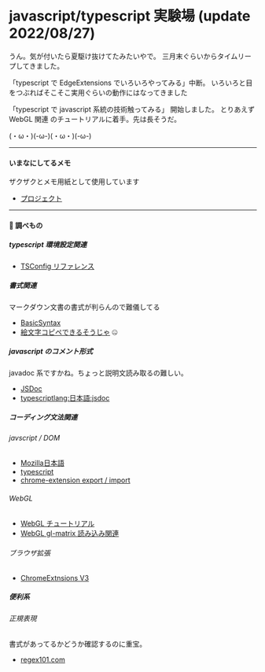 # javascript/typescript 実験場 (update 2022/08/27)

うん。気が付いたら夏駆け抜けてたみたいやで。
三月末ぐらいからタイムリープしてきました。

「typescript で EdgeExtensions でいろいろやってみる」中断。
いろいろと目をつぶればそこそこ実用ぐらいの動作にはなってきました

「typescript で javascript 系統の技術触ってみる」 開始しました。
とりあえず WebGL 関連 のチュートリアルに着手。先は長そうだ。


(・ω・)(-ω-)(・ω・)(-ω-)

------------------------

#### いまなにしてるメモ

ザクザクとメモ用紙として使用しています

- [プロジェクト](https://github.com/users/RitraRetri/projects/1) 



------------------------

#### :memo: 調べもの 

##### typescript 環境設定関連
- [TSConfig リファレンス](https://www.typescriptlang.org/tsconfig)


##### 書式関連
 マークダウン文書の書式が判らんので難儀してる
 
- [BasicSyntax](https://www.markdownguide.org/basic-syntax)
- [絵文字コピペできるそうじゃ](https://emojipedia.org/) 🤐

##### javascript のコメント形式
javadoc 系ですかね。ちょっと説明文読み取るの難しい。

- [JSDoc](https://jsdoc.app/)
- [typescriptlang:日本語:jsdoc](https://www.typescriptlang.org/ja/docs/handbook/jsdoc-supported-types.html)


##### コーディング文法関連
###### javscript / DOM

- [Mozilla日本語](https://developer.mozilla.org/ja/docs/Web/API)
- [typescript](https://www.typescriptlang.org/docs/handbook/dom-manipulation.html)
- [chrome-extension export / import](https://medium.com/@otiai10/how-to-use-es6-import-with-chrome-extension-bd5217b9c978)

###### WebGL

- [WebGL チュートリアル](https://developer.mozilla.org/ja/docs/Web/API/WebGL_API/Tutorial)
- [WebGL gl-matrix 読み込み関連](https://dens.website/tutorials/webgl/gl-matrix)


###### ブラウザ拡張

- [ChromeExtnsions V3](https://developer.chrome.com/docs/extensions/mv3/intro/mv3-migration/)


##### 便利系
###### 正規表現
書式があってるかどうか確認するのに重宝。

- [regex101.com](https://regex101.com/)

